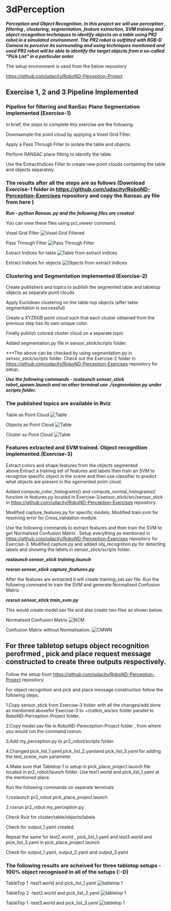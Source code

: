 [//]: # (Image References)
[image_1]: ./images/voxel_downsampled.pcd
[image_2]: ./images/pass_through_filtered.pcd
[image_3]: ./images/extracted_outliers.pcd
[image_4]: ./images/extracted_inliers.pcd
[image_5]: ./images/pcl_table.png
[image_6]: ./images/pcl_objects.png
[image_7]: ./images/pcl_cluster.png
[image_8]: ./images/figure_1_CMWN.png
[image_9]: ./images/figure_2_NCM.png
[image_10]: ./images/test_1.png
[image_11]: ./images/test_2_1.png
[image_12]: ./images/test_world_3.png


# 3dPerception #

***Perception and Object Recognition. In this project we will use perception , filtering , clustering, segmentation, feature extraction, SVM training and object recognition techniques to identify objects on a table using PR2 robot in a simulated environment. The PR2 robot is outfitted with RGB-D Camera to perceive its surrounding and using techniques mentioned and used PR2 robot will be able to identify the target objects from a so-called "Pick List" in a  particular order.*** 

The setup environment is used from the below repository

https://github.com/udacity/RoboND-Perception-Project

## Exercise 1, 2 and 3 Pipeline Implemented

### Pipeline for filtering and RanSac Plane Segmentation implemented (Exercise-1)

In brief, the steps to complete this exercise are the following:

Downsample the point cloud by applying a Voxel Grid Filter.

Apply a Pass Through Filter to isolate the table and objects.

Perform RANSAC plane fitting to identify the table.

Use the ExtractIndices Filter to create new point clouds containing the table and objects separately.


### The results after all the steps are as follows (Download Exercise-1 folder in https://github.com/udacity/RoboND-Perception-Exercises repository and copy the Ransac.py file from here )

***Run - python Ransac.py and the following files are created***

You can view these files using pcl_viewer command.

Voxel Grid Filter
![Voxel Grid Filtered][image_1]

Pass Through Filter
![Pass Through Filter][image_2]

Extract Indices for table
![Table from extract indices][image_3]

Extract Indices for objects
![Objects from extract indices][image_4]

### Clustering and Segmentation implemented (Exercise-2)

Create publishers and topics to publish the segmented table and tabletop objects as separate point clouds

Apply Euclidean clustering on the table-top objects (after table segmentation is successful)

Create a XYZRGB point cloud such that each cluster obtained from the previous step has its own unique color.

Finally publish colored cluster cloud on a separate topic

Added segmentation.py file in sensor_stick/scripts folder.

***The above can be checked by using segmentation.py in sensor_stick/scripts folder. Check out the Exercise-2 folder in https://github.com/udacity/RoboND-Perception-Exercises repository for setup.

***Use the following commands - roslaunch sensor_stick robot_spawn.launch and on other terminal use ./segmentaion.py under scripts folder.***

### The published topics are available in Rviz

Table as Point Cloud
![Table][image_5]

Objects as Point Cloud
![Table][image_6]

Cluster as Point Cloud
![Table][image_7]

### Features extracted and SVM trained. Object recognition implemented.(Exercise-3)

Extract colors and shape features from the objects segmented above.Extract a training set of features and labels then train an SVM to recognise specific object in the scene and then use classifier to predict what objects are present in the sgemented point cloud.

Added compute_color_histograms() and compute_normal_histograms() function in features.py located in Exercise-3/sensor_stick/src/sensor_stick in https://github.com/udacity/RoboND-Perception-Exercises repository.

Modified capture_features.py for specific models. Modified train.svm for resolving error for Cross_validation module.

Use the following commands to extract features and then train the SVM to get Normalised Confusion Matrix . Setup everything as mentioned in https://github.com/udacity/RoboND-Perception-Exercises repository for Exercise-3. Modified capture.py and added obj_recognition.py for detecting labels and showing the labels in sensor_stick/scripts folder.

  ***roslaunch sensor_stick training.launch***
  
  ***rosrun sensor_stick capture_features.py***
  
 After the features are extracted it will create training_set.sav file. Run the following command to train the SVM and generate Normalised Confusion Matrix
 
 ***rosrun sensor_stick train_svm.py***
 
 This would create model.sav file and also create two files as shown below:
 
 Normalised Confusion Matrix
![NCM][image_8]
 
 Confusion Matrix without Normalisation.
![CMWN][image_9]


## For three tabletop setups object recognition perofrmed , pick and place request message constructed to create three outputs respectively.

Follow the setup from https://github.com/udacity/RoboND-Perception-Project repository.

For object recognition and pick and place message construction follow the following steps.

1.Copy sensor_stick from Exercise-3 folder with all the changes/add done as mentioned abovefor Exercise-3 to ~/catkin_ws/src folder parallel to RoboND-Perception-Project folder.

2.Copy model.sav file in RoboND-Pereception-Project folder , from where you would run the command rosrun.

3.Add my_perception.py to pr2_robot/scripts folder.

4.Changed pick_list_1.yaml,pick_list_2.yamland pick_list_3.yaml for adding the test_scene_num parameter. 

4.Make sure that Tabletop 1 is setup in pick_place_project.launch file located in pr2_robot/launch folder. Use test1.world and pick_list_1.yaml at the mentioned place.

Run the following commands on seperate terminals

1.roslaunch pr2_robot pick_place_project.launch.

2.rosrun pr2_robot my_perception.py

Check Rviz for cluster/table/objects/labels

Check for output_1.yaml created.

Repeat the same for test2.world , pick_list_1.yaml and test3.world and pick_list_3.yaml in pick_place_project.launch

Check for output_1.yaml, output_2.yaml and output_3.yaml 

### The following results are acheived for three tabletop setups - 100% object recognised in all of the setups (:-D)

TableTop 1 -test1.world and pick_list_1.yaml
![tabletop 1][image_10]

TableTop 2 -test2.world and pick_list_2.yaml
![tabletop 1][image_11]

TableTop 1 -test3.world and pick_list_3.yaml
![tabletop 1][image_12]







